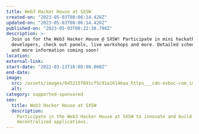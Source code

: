 ```yaml
---
title: Web3 Hacker House at SXSW
created-on: "2023-05-03T08:06:14.428Z"
updated-on: "2023-05-03T08:06:14.428Z"
published-on: "2023-05-03T08:22:38.798Z"
description: >-
  Join us for the Web3 Hacker House @ SXSW! Participate in mini hackathons, meet with
  developers, check out panels, live workshops and more. Detailed schedule, speakers
  and more information coming soon!
location:
external-link:
start-date: "2022-03-13T16:00:00.000Z"
end-date:
image:
  src: /assets/images/645215f691cf5c91a16146aa_https___cdn-evbuc-com_images_239998219_264947572824_1_original.jpeg
  alt:
category: supported-sponsored
seo:
  title: Web3 Hacker House at SXSW
  description:
    Participate in the Web3 Hacker House at SXSW to innovate and build
    decentralized applications.
---
```

